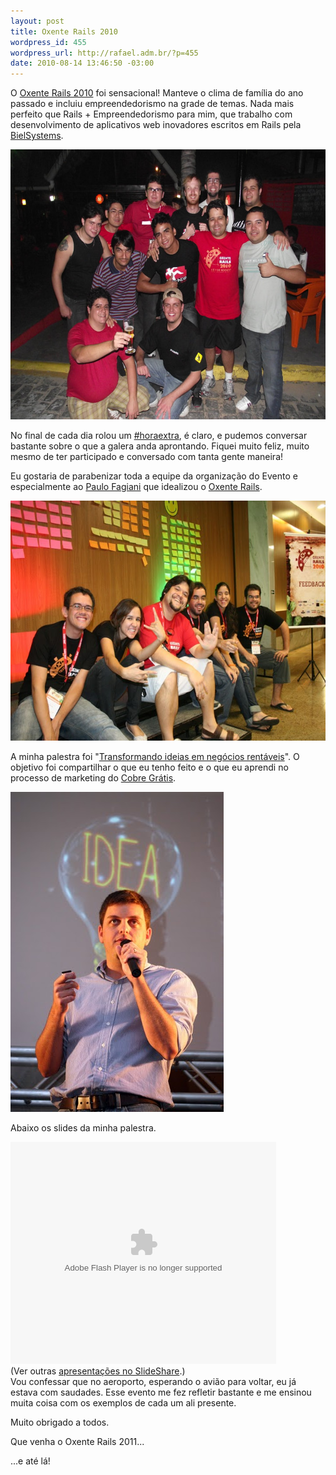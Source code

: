 ```yaml
--- 
layout: post
title: Oxente Rails 2010
wordpress_id: 455
wordpress_url: http://rafael.adm.br/?p=455
date: 2010-08-14 13:46:50 -03:00
---
```

O <a href="http://oxenterails.com.br">Oxente Rails 2010</a> foi sensacional! Manteve o clima de família do ano passado e incluiu empreendedorismo na grade de temas. Nada mais perfeito que Rails + Empreendedorismo para mim, que trabalho com desenvolvimento de aplicativos web inovadores escritos em Rails pela <a href="http://bielsystems.com.br">BielSystems</a>.
<p style="text-align: center;"><a href="/wp-content/uploads/2010/08/39334_1552963270568_1429741111_31512896_431477_n.jpg"><img class="aligncenter size-full wp-image-456" title="#horaextra no Oxente Rails 2010" src="/wp-content/uploads/2010/08/39334_1552963270568_1429741111_31512896_431477_n.jpg" alt="" width="576" height="432" /></a></p>
No final de cada dia rolou um <a href="http://horaextra.org">#horaextra</a>, é claro, e pudemos conversar bastante sobre o que a galera anda aprontando. Fiquei muito feliz, muito mesmo de ter participado e conversado com tanta gente maneira!

Eu gostaria de parabenizar toda a equipe da organização do Evento e especialmente ao <a href="http://twitter.com/fagiani">Paulo Fagiani</a> que idealizou o <a href="http://oxenterails.com.br">Oxente Rails</a>.
<p style="text-align: center;"><a href="/wp-content/uploads/2010/08/Oxente-Sabado-179.jpg"><img class="aligncenter size-full wp-image-457" title="Equipe da Organização do Oxente Rails 2010" src="/wp-content/uploads/2010/08/Oxente-Sabado-179.jpg" alt="" width="576" height="384" /></a></p>
A minha palestra foi "<a href="http://www.slideshare.net/rafael_lima/transformando-ideias-em-negcios-rentveis">Transformando ideias em negócios rentáveis</a>". O objetivo foi compartilhar o que eu tenho feito e o que eu aprendi no processo de marketing do <a href="http://cobregratis.com.br">Cobre Grátis</a>.

<a href="/wp-content/uploads/2010/08/Oxente-sexta-feira-33.jpg"><img class="aligncenter size-full wp-image-458" title="Rafael Lima e sua ideia" src="/wp-content/uploads/2010/08/Oxente-sexta-feira-33.jpg" alt="" width="341" height="512" /></a>

Abaixo os slides da minha palestra.
<div id="__ss_4969556" style="width: 425px;"><object id="__sse4969556" classid="clsid:d27cdb6e-ae6d-11cf-96b8-444553540000" width="425" height="355" codebase="http://download.macromedia.com/pub/shockwave/cabs/flash/swflash.cab#version=6,0,40,0"><param name="allowFullScreen" value="true" /><param name="allowScriptAccess" value="always" /><param name="src" value="http://static.slidesharecdn.com/swf/ssplayer2.swf?doc=transformandoideiasemnegociosrentaveis-100814101812-phpapp02&amp;rel=0&amp;stripped_title=transformando-ideias-em-negcios-rentveis" /><param name="name" value="__sse4969556" /><param name="allowfullscreen" value="true" /><embed id="__sse4969556" type="application/x-shockwave-flash" width="425" height="355" src="http://static.slidesharecdn.com/swf/ssplayer2.swf?doc=transformandoideiasemnegociosrentaveis-100814101812-phpapp02&amp;rel=0&amp;stripped_title=transformando-ideias-em-negcios-rentveis" name="__sse4969556" allowscriptaccess="always" allowfullscreen="true"></embed></object>(Ver outras <a href="http://www.slideshare.net/">apresentações no SlideShare</a>.)

</div>
Vou confessar que no aeroporto, esperando o avião para voltar, eu já estava com saudades. Esse evento me fez refletir bastante e me ensinou muita coisa com os exemplos de cada um ali presente.

Muito obrigado a todos.

Que venha o Oxente Rails 2011...

...e até lá!
